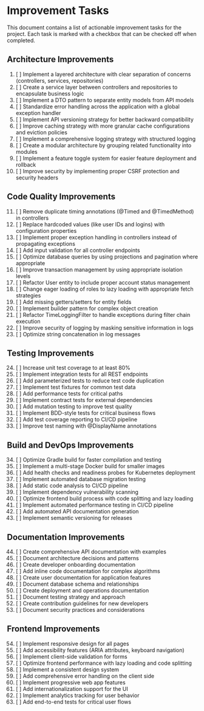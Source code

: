 # Improvement Tasks

This document contains a list of actionable improvement tasks for the project. Each task is marked with a checkbox that can be checked off when completed.

## Architecture Improvements

1. [ ] Implement a layered architecture with clear separation of concerns (controllers, services, repositories)
2. [ ] Create a service layer between controllers and repositories to encapsulate business logic
3. [ ] Implement a DTO pattern to separate entity models from API models
4. [ ] Standardize error handling across the application with a global exception handler
5. [ ] Implement API versioning strategy for better backward compatibility
6. [ ] Improve caching strategy with more granular cache configurations and eviction policies
7. [ ] Implement a comprehensive logging strategy with structured logging
8. [ ] Create a modular architecture by grouping related functionality into modules
9. [ ] Implement a feature toggle system for easier feature deployment and rollback
10. [ ] Improve security by implementing proper CSRF protection and security headers

## Code Quality Improvements

11. [ ] Remove duplicate timing annotations (@Timed and @TimedMethod) in controllers
12. [ ] Replace hardcoded values (like user IDs and logins) with configuration properties
13. [ ] Implement proper exception handling in controllers instead of propagating exceptions
14. [ ] Add input validation for all controller endpoints
15. [ ] Optimize database queries by using projections and pagination where appropriate
16. [ ] Improve transaction management by using appropriate isolation levels
17. [ ] Refactor User entity to include proper account status management
18. [ ] Change eager loading of roles to lazy loading with appropriate fetch strategies
19. [ ] Add missing getters/setters for entity fields
20. [ ] Implement builder pattern for complex object creation
21. [ ] Refactor TimeLoggingFilter to handle exceptions during filter chain execution
22. [ ] Improve security of logging by masking sensitive information in logs
23. [ ] Optimize string concatenation in log messages

## Testing Improvements

24. [ ] Increase unit test coverage to at least 80%
25. [ ] Implement integration tests for all REST endpoints
26. [ ] Add parameterized tests to reduce test code duplication
27. [ ] Implement test fixtures for common test data
28. [ ] Add performance tests for critical paths
29. [ ] Implement contract tests for external dependencies
30. [ ] Add mutation testing to improve test quality
31. [ ] Implement BDD-style tests for critical business flows
32. [ ] Add test coverage reporting to CI/CD pipeline
33. [ ] Improve test naming with @DisplayName annotations

## Build and DevOps Improvements

34. [ ] Optimize Gradle build for faster compilation and testing
35. [ ] Implement a multi-stage Docker build for smaller images
36. [ ] Add health checks and readiness probes for Kubernetes deployment
37. [ ] Implement automated database migration testing
38. [ ] Add static code analysis to CI/CD pipeline
39. [ ] Implement dependency vulnerability scanning
40. [ ] Optimize frontend build process with code splitting and lazy loading
41. [ ] Implement automated performance testing in CI/CD pipeline
42. [ ] Add automated API documentation generation
43. [ ] Implement semantic versioning for releases

## Documentation Improvements

44. [ ] Create comprehensive API documentation with examples
45. [ ] Document architecture decisions and patterns
46. [ ] Create developer onboarding documentation
47. [ ] Add inline code documentation for complex algorithms
48. [ ] Create user documentation for application features
49. [ ] Document database schema and relationships
50. [ ] Create deployment and operations documentation
51. [ ] Document testing strategy and approach
52. [ ] Create contribution guidelines for new developers
53. [ ] Document security practices and considerations

## Frontend Improvements

54. [ ] Implement responsive design for all pages
55. [ ] Add accessibility features (ARIA attributes, keyboard navigation)
56. [ ] Implement client-side validation for forms
57. [ ] Optimize frontend performance with lazy loading and code splitting
58. [ ] Implement a consistent design system
59. [ ] Add comprehensive error handling on the client side
60. [ ] Implement progressive web app features
61. [ ] Add internationalization support for the UI
62. [ ] Implement analytics tracking for user behavior
63. [ ] Add end-to-end tests for critical user flows
